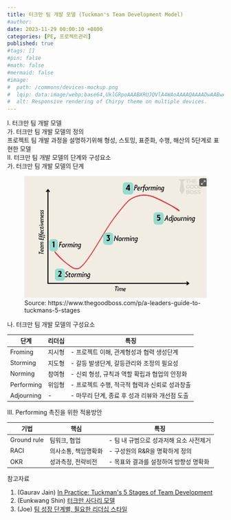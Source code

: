 ```yaml
---
title: 터크만 팀 개발 모델 (Tuckman's Team Development Model)
#author: 
date: 2023-11-29 00:00:10 +0800
categories: [PE, 프로젝트관리]
published: true
#tags: []
#pin: false
#math: false
#mermaid: false
#image:
#  path: /commons/devices-mockup.png
#  lqip: data:image/webp;base64,UklGRpoAAABXRUJQVlA4WAoAAAAQAAAADwAABwAAQUxQSDIAAAARL0AmbZurmr57yyIiqE8oiG0bejIYEQTgqiDA9vqnsUSI6H+oAERp2HZ65qP/VIAWAFZQOCBCAAAA8AEAnQEqEAAIAAVAfCWkAALp8sF8rgRgAP7o9FDvMCkMde9PK7euH5M1m6VWoDXf2FkP3BqV0ZYbO6NA/VFIAAAA
#  alt: Responsive rendering of Chirpy theme on multiple devices.
---
```


<div class="post-wrap">
  <div class="para">
    <div class="para-title">
      I. 터크만 팀 개발 모델
    </div>
    <div class="para-cntnt">
      <div class="para">
        <div class="para-title">
          가. 터크만 팀 개발 모델의 정의
        </div>
        <div class="para-cntnt">
            프로젝트 팀 개발 과정을 설명하기위해 <span class="para-kwd">형성, 스토밍, 표준화, 수행, 해산</span>의 5단계로 표현한 모델
        </div>
      </div>
    </div>
  </div>
  
  <div class="para">
    <div class="para-title">
      II. 터크만 팀 개발 모델의 단계와 구성요소
    </div>
    <div class="para-cntnt">
      <div class="para">
        <div class="para-title">
          가. 터크만 팀 개발 모델의 단계
        </div>
        <div class="para-cntnt">
          <figure class="post-figure">
            <img src="/assets/img/posts/터크만5가지팀개발.png" alt="터크만 5가지 팀 개발">
            <figcaption>Source: https://www.thegoodboss.com/p/a-leaders-guide-to-tuckmans-5-stages</figcaption>
          </figure>
        </div>
      </div>
      <div class="para">
        <div class="para-title">
          나. 터크만 팀 개발 모델의 구성요소
        </div>
        <div class="para-cntnt">
          <table class="post-table">
            <thead>
                <tr>
                  <th>단계</th>
                  <th>리더십</th>
                  <th>특징</th>
                </tr>
            </thead>
            <tbody>
              <tr>
                <td>Froming</td>
                <td>지시형</td>
                <td>- 프로젝트 이해, 관계형성과 협력 생성단계</td>
              </tr>
              <tr>
                <td>Storming</td>
                <td>지도형</td>
                <td>- 갈등 발생단계, 갈등관리와 조정의 필요성</td>
              </tr>
              <tr>
                <td>Norming</td>
                <td>참여형</td>
                <td>- 신뢰 형성, 규칙과 역할 확립과 협업의 안정화</td>
              </tr>
              <tr>
                <td>Performing</td>
                <td>위임형</td>
                <td>- 프로젝트 수행, 적극적 협력과 신뢰로 성과창출</td>
              </tr>
              <tr>
                <td>Adjourning</td>
                <td>-</td>
                <td>- 마무리 단계, 종료 후 성과 리뷰와 개선점 도출</td>
              </tr>
            </tbody>
          </table>
        </div>
      </div>
    </div>
  </div>

  <div class="para">
    <div class="para-title">
      III. Performing 촉진을 위한 적용방안
    </div>
    <div class="para-cntnt">
      <table class="post-table">
        <thead>
            <tr>
              <th>기법</th>
              <th>핵심</th>
              <th>특징</th>
            </tr>
        </thead>
        <tbody>
          <tr>
            <td>Ground rule</td>
            <td>팀워크, 협업</td>
            <td>- 팀 내 규범으로 성과저해 요소 사전제거</td>
          </tr>
          <tr>
            <td>RACI</td>
            <td>의사소통, 책임명확화</td>
            <td>- 구성원의 R&R을 명확하게 정의</td>
          </tr>
          <tr>
            <td>OKR</td>
            <td>성과측정, 전략비전</td>
            <td>- 목표와 결과를 설정하여 방향성 명확화</td>
          </tr>
        </tbody>
      </table>
    </div>
  </div>
</div>

<div class="refr-wrap">
  <div class="refr-title">
      참고자료
  </div>
  <ol class="refr-list">
      <li>(Gaurav Jain) <a target="_blank" href="https://www.thegoodboss.com/p/a-leaders-guide-to-tuckmans-5-stages">In Practice: Tuckman's 5 Stages of Team Development</a></li>
      <li>(Eunkwang Shin) <a target="_blank" href="https://gracefullight.dev/pe/pm/tuckman-ladder-model/">터크만 사다리 모델</a></li>
      <li>(Joe) <a target="_blank" href="https://brunch.co.kr/@joe/36">팀 성장 단계별, 필요한 리더십 스타일</a></li>
  </ol>
</div>
